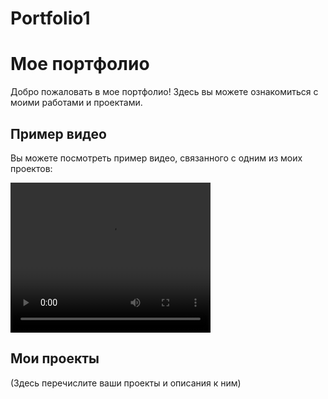 # Portfolio1

# Мое портфолио

Добро пожаловать в мое портфолио! Здесь вы можете ознакомиться с моими работами и проектами.

## Пример видео

Вы можете посмотреть пример видео, связанного с одним из моих проектов:

<video width="320" height="240" controls>
  <source src="1-specs.mp4" type="video/mp4">
  Ваш браузер не поддерживает видео HTML5.
</video>

## Мои проекты

(Здесь перечислите ваши проекты и описания к ним)
